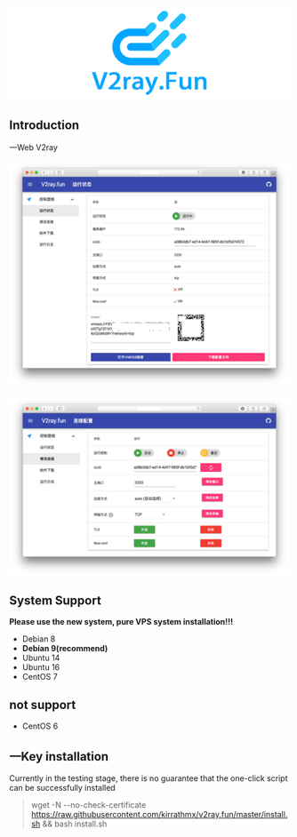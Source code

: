 ![logo.png](logo.png)

## Introduction

一Web V2ray

![1.png](1.png)

![2.png](2.png)

## System Support

**Please use the new system, pure VPS system installation!!!**

- Debian 8 
- **Debian 9(recommend)**
- Ubuntu 14
- Ubuntu 16
- CentOS 7

## not support
- CentOS 6

## 一Key installation

Currently in the testing stage, there is no guarantee that the one-click script can be successfully installed
> wget -N --no-check-certificate https://raw.githubusercontent.com/kirrathmx/v2ray.fun/master/install.sh && bash install.sh

